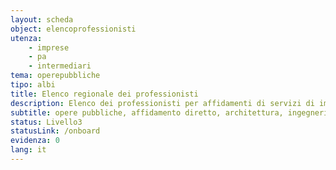 ```yaml
---
layout: scheda
object: elencoprofessionisti
utenza:
    - imprese
    - pa
    - intermediari
tema: operepubbliche
tipo: albi
title: Elenco regionale dei professionisti
description: Elenco dei professionisti per affidamenti di servizi di importo inferiore a centomila euro
subtitle: opere pubbliche, affidamento diretto, architettura, ingegneria
status: Livello3
statusLink: /onboard
evidenza: 0
lang: it
---
```

